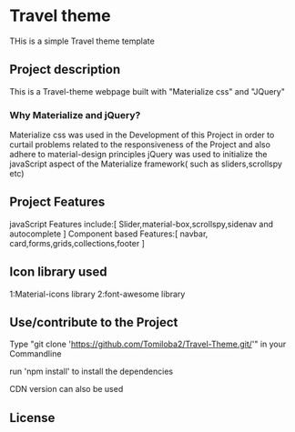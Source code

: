 # Travel theme

THis is a simple Travel theme template

## Project description

This is a Travel-theme webpage built with "Materialize css" and "JQuery"

### Why Materialize and jQuery?

Materialize css was used in the Development of this Project in order to curtail problems related to the responsiveness of the Project and also adhere to material-design principles
jQuery was used to initialize the javaScript aspect of the Materialize framework( such as sliders,scrollspy etc)

## Project Features

javaScript Features include:[
    Slider,material-box,scrollspy,sidenav and autocomplete
]
Component based Features:[ 
    navbar, card,forms,grids,collections,footer
]

## Icon library used

1:Material-icons library
2:font-awesome library

## Use/contribute to the Project
 
 Type "git clone 'https://github.com/Tomiloba2/Travel-Theme.git/'" in your Commandline

 run 'npm install' to install the dependencies

 CDN version can also be used

## License